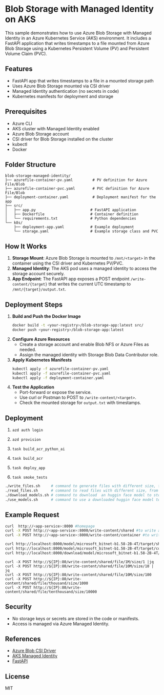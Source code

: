 # Blob Storage with Managed Identity on AKS

This sample demonstrates how to use Azure Blob Storage with Managed Identity in an Azure Kubernetes Service (AKS) environment. It includes a FastAPI application that writes timestamps to a file mounted from Azure Blob Storage using a Kubernetes Persistent Volume (PV) and Persistent Volume Claim (PVC).

## Features
- FastAPI app that writes timestamps to a file in a mounted storage path
- Uses Azure Blob Storage mounted via CSI driver
- Managed Identity authentication (no secrets in code)
- Kubernetes manifests for deployment and storage

## Prerequisites
- Azure CLI
- AKS cluster with Managed Identity enabled
- Azure Blob Storage account
- CSI driver for Blob Storage installed on the cluster
- kubectl
- Docker

## Folder Structure
```
blob-storage-managed-identity/
├── azurefile-container-pv.yaml         # PV definition for Azure File/Blob
├── azurefile-container-pvc.yaml        # PVC definition for Azure File/Blob
├── deployment-container.yaml           # Deployment manifest for the app
├── src/
│   ├── app.py                         # FastAPI application
│   ├── Dockerfile                     # Container definition
│   └── requirements.txt               # Python dependencies
└── k8s/
    ├── deployment-app.yaml            # Example deployment
    └── storage.yaml                   # Example storage class and PVC
```

## How It Works
1. **Storage Mount**: Azure Blob Storage is mounted to `/mnt/<target>` in the container using the CSI driver and Kubernetes PV/PVC.
2. **Managed Identity**: The AKS pod uses a managed identity to access the storage account securely.
3. **App Endpoint**: The FastAPI app exposes a POST endpoint `/write-content/{target}` that writes the current UTC timestamp to `/mnt/{target}/output.txt`.

## Deployment Steps
1. **Build and Push the Docker Image**
   ```sh
   docker build -t <your-registry>/blob-storage-app:latest src/
   docker push <your-registry>/blob-storage-app:latest
   ```
2. **Configure Azure Resources**
   - Create a storage account and enable Blob NFS or Azure Files as needed.
   - Assign the managed identity with Storage Blob Data Contributor role.
3. **Apply Kubernetes Manifests**
   ```sh
   kubectl apply -f azurefile-container-pv.yaml
   kubectl apply -f azurefile-container-pvc.yaml
   kubectl apply -f deployment-container.yaml
   ```
4. **Test the Application**
   - Port-forward or expose the service.
   - Use curl or Postman to POST to `/write-content/<target>`.
   - Check the mounted storage for `output.txt` with timestamps.


## Deployment

1. `azd auth login`
1. `azd provision`


1. `task build_acr_python_ai`
1. `task build_acr`
1. `task deploy_app`
1. `task smoke_tests`

```bash
./write_files.sh     # command to generate files with different size, from 1M to 10G. Edit the file to change the target (container or shared)
./read_files.sh      # command to read files with different size, from 1M to 10G. Edit the file to change the target (container or shared)
./download_models.sh # command to download  an huggin face model to storage (container or shared)
./use_models.sh      # command to use a downloaded huggin face model to storage (container or shared)
```




## Example Request
```sh
curl  http://<app-service>:8000 #homepage
curl -X POST http://<app-service>:8000/write-content/shared #to write a timestamp to the shared file on the service account
curl -X POST http://<app-service>:8000/write-content/container #to write a timestamp to the container file on the service account

curl http://localhost:8000/model/microsoft_bitnet-b1.58-2B-4T/target/shared
curl http://localhost:8000/model/microsoft_bitnet-b1.58-2B-4T/target/container
curl http://localhost:8000/download/model/microsoft_bitnet-b1.58-2B-4T/target/shared

```
```
curl -X POST http://${IP}:80/write-content/shared/file/1M/size/1 |jq 
curl -X POST http://${IP}:80/write-content/shared/file/10M/size/10 | jq
curl -X POST http://${IP}:80/write-content/shared/file/10M/size/100
curl -X POST http://${IP}:80/write-content/shared/file/thousand/size/1000
curl -X POST http://${IP}:80/write-content/shared/file/tenthousand/size/10000
```
## Security
- No storage keys or secrets are stored in the code or manifests.
- Access is managed via Azure Managed Identity.

## References
- [Azure Blob CSI Driver](https://learn.microsoft.com/en-us/azure/aks/azure-csi-blobs)
- [AKS Managed Identity](https://learn.microsoft.com/en-us/azure/aks/use-managed-identity)
- [FastAPI](https://fastapi.tiangolo.com/)

## License
MIT


